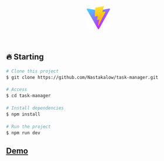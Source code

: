 <div align="center" id="top"> 
   <img src="./public/vite.svg" alt="Logo" />
</div>
  
&#xa0;

## 🔥 Starting

```bash
# Clone this project
$ git clone https://github.com/Nastakalow/task-manager.git

# Access
$ cd task-manager

# Install dependencies
$ npm install

# Run the project
$ npm run dev

```

## [Demo](https://task-managament.netlify.app)
